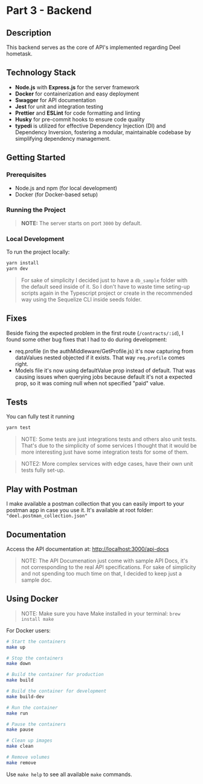# Part 3 - Backend

## Description

This backend serves as the core of API's implemented regarding Deel hometask.

## Technology Stack

- **Node.js** with **Express.js** for the server framework
- **Docker** for containerization and easy deployment
- **Swagger** for API documentation
- **Jest** for unit and integration testing
- **Prettier** and **ESLint** for code formatting and linting
- **Husky** for pre-commit hooks to ensure code quality
- **typedi** is utilized for effective Dependency Injection (DI) and Dependency Inversion, fostering a modular, maintainable codebase by simplifying dependency management.

## Getting Started

### Prerequisites

- Node.js and npm (for local development)
- Docker (for Docker-based setup)

### Running the Project

> **NOTE:** The server starts on port `3000` by default.

### Local Development

To run the project locally:

```bash
yarn install
yarn dev
```

> For sake of simplicity I decided just to have a `db_sample` folder with the default seed inside of it. So I don't have to waste time seting-up scripts again in the Typescript project or create in the recommended way using the Sequelize CLI inside seeds folder.

## Fixes

Beside fixing the expected problem in the first route (`/contracts/:id`), I found some other bug fixes that I had to do during development:

- req.profile (in the authMiddleware/GetProfile.js) it's now capturing from dataValues nested objected if it exists. That way `req.profile` comes right.
- Models file it's now using defaultValue prop instead of default. That was causing issues when querying jobs because default it's not a expected prop, so it was coming null when not specified "paid" value.

## Tests

You can fully test it running

```bash
yarn test
```

> NOTE: Some tests are just integrations tests and others also unit tests. That's due to the simplicity of some services I thought that it would be more interesting just have some integration tests for some of them.

> NOTE2: More complex services with edge cases, have their own unit tests fully set-up.

## Play with Postman

I make available a postman collection that you can easily import to your postman app in case you use it.
It's available at root folder: `"deel.postman_collection.json"`

## Documentation

Access the API documentation at: [http://localhost:3000/api-docs](http://localhost:3000/api-docs)

> NOTE: The API Documenation just come with sample API Docs, it's not corresponding to the real API specifications. For sake of simplicity and not spending too much time on that, I decided to keep just a sample doc.

## Using Docker

> NOTE: Make sure you have Make installed in your terminal: `brew install make`

For Docker users:

```bash
# Start the containers
make up

# Stop the containers
make down

# Build the container for production
make build

# Build the container for development
make build-dev

# Run the container
make run

# Pause the containers
make pause

# Clean up images
make clean

# Remove volumes
make remove
```

Use `make help` to see all available `make` commands.
